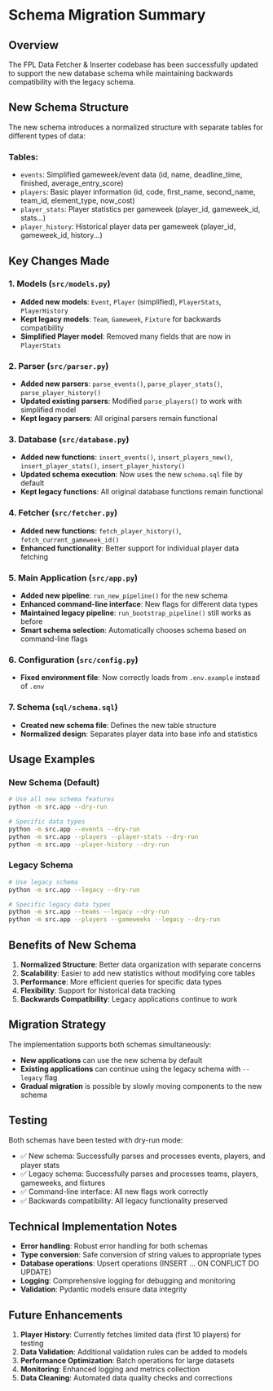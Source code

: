 # Schema Migration Summary

## Overview
The FPL Data Fetcher & Inserter codebase has been successfully updated to support the new database schema while maintaining backwards compatibility with the legacy schema.

## New Schema Structure
The new schema introduces a normalized structure with separate tables for different types of data:

### Tables:
- `events`: Simplified gameweek/event data (id, name, deadline_time, finished, average_entry_score)
- `players`: Basic player information (id, code, first_name, second_name, team_id, element_type, now_cost)
- `player_stats`: Player statistics per gameweek (player_id, gameweek_id, stats...)
- `player_history`: Historical player data per gameweek (player_id, gameweek_id, history...)

## Key Changes Made

### 1. Models (`src/models.py`)
- **Added new models**: `Event`, `Player` (simplified), `PlayerStats`, `PlayerHistory`
- **Kept legacy models**: `Team`, `Gameweek`, `Fixture` for backwards compatibility
- **Simplified Player model**: Removed many fields that are now in `PlayerStats`

### 2. Parser (`src/parser.py`)
- **Added new parsers**: `parse_events()`, `parse_player_stats()`, `parse_player_history()`
- **Updated existing parsers**: Modified `parse_players()` to work with simplified model
- **Kept legacy parsers**: All original parsers remain functional

### 3. Database (`src/database.py`)
- **Added new functions**: `insert_events()`, `insert_players_new()`, `insert_player_stats()`, `insert_player_history()`
- **Updated schema execution**: Now uses the new `schema.sql` file by default
- **Kept legacy functions**: All original database functions remain functional

### 4. Fetcher (`src/fetcher.py`)
- **Added new functions**: `fetch_player_history()`, `fetch_current_gameweek_id()`
- **Enhanced functionality**: Better support for individual player data fetching

### 5. Main Application (`src/app.py`)
- **Added new pipeline**: `run_new_pipeline()` for the new schema
- **Enhanced command-line interface**: New flags for different data types
- **Maintained legacy pipeline**: `run_bootstrap_pipeline()` still works as before
- **Smart schema selection**: Automatically chooses schema based on command-line flags

### 6. Configuration (`src/config.py`)
- **Fixed environment file**: Now correctly loads from `.env.example` instead of `.env`

### 7. Schema (`sql/schema.sql`)
- **Created new schema file**: Defines the new table structure
- **Normalized design**: Separates player data into base info and statistics

## Usage Examples

### New Schema (Default)
```bash
# Use all new schema features
python -m src.app --dry-run

# Specific data types
python -m src.app --events --dry-run
python -m src.app --players --player-stats --dry-run
python -m src.app --player-history --dry-run
```

### Legacy Schema
```bash
# Use legacy schema
python -m src.app --legacy --dry-run

# Specific legacy data types
python -m src.app --teams --legacy --dry-run
python -m src.app --players --gameweeks --legacy --dry-run
```

## Benefits of New Schema

1. **Normalized Structure**: Better data organization with separate concerns
2. **Scalability**: Easier to add new statistics without modifying core tables
3. **Performance**: More efficient queries for specific data types
4. **Flexibility**: Support for historical data tracking
5. **Backwards Compatibility**: Legacy applications continue to work

## Migration Strategy

The implementation supports both schemas simultaneously:
- **New applications** can use the new schema by default
- **Existing applications** can continue using the legacy schema with `--legacy` flag
- **Gradual migration** is possible by slowly moving components to the new schema

## Testing

Both schemas have been tested with dry-run mode:
- ✅ New schema: Successfully parses and processes events, players, and player stats
- ✅ Legacy schema: Successfully parses and processes teams, players, gameweeks, and fixtures
- ✅ Command-line interface: All new flags work correctly
- ✅ Backwards compatibility: All legacy functionality preserved

## Technical Implementation Notes

- **Error handling**: Robust error handling for both schemas
- **Type conversion**: Safe conversion of string values to appropriate types
- **Database operations**: Upsert operations (INSERT ... ON CONFLICT DO UPDATE)
- **Logging**: Comprehensive logging for debugging and monitoring
- **Validation**: Pydantic models ensure data integrity

## Future Enhancements

1. **Player History**: Currently fetches limited data (first 10 players) for testing
2. **Data Validation**: Additional validation rules can be added to models
3. **Performance Optimization**: Batch operations for large datasets
4. **Monitoring**: Enhanced logging and metrics collection
5. **Data Cleaning**: Automated data quality checks and corrections